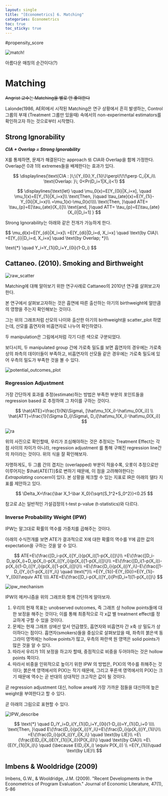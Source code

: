 ```yaml
---
layout: single
title: "[Econometrics] 6. Matching"
categories: Econometrics
toc: true
toc_sticky: true
---
```


#propensity_score 



![match!](../../assets/images/2022-05-02-econometrics_6/match!.png)

아름다운 매칭의 순간이다(?)




# Matching

~~Angrist 교수는 Matching을 별로 안 좋아한다~~

Lalonde(1986, AER)에서 시작된 Matching은 연구 상황에서 흔히 발생하는, Control 그룹의 부재 (Treatment 그룹만 있을때) 속에서의 non-experimental estimators를 확인하고자 하는 것으로부터 시작했다.



## Strong Ignorability

***CIA + Overlap = Strong Ignorability***

X를 통제하면, 문제가 해결된다는 approach ~~또~~ CIA와 Overlap을 함께 가정한다. Overlap은 0과 1의 extremes들을 배제한다는 효과가 있다.



$$
\displaylines{\text{CIA : }\;\{Y_{0i},Y_{1i}\}\perp\!\!\!\perp C_i|X_i\\
\text{Overlap: }\; 0<Pr(D_i=1|X_i)<1}
$$


$$
\displaylines{\text{let} \quad \mu_0(x)=E[Y_{0i}|X_i=x], \quad \mu_1(x)=E[Y_{1i}|X_i=x]\\
\text{Then, }\quad \tau_{ate}(x)=E(Y_{1i}-Y_{0i}|X_i=x)\\
=\mu_1(x)-\mu_0(x)\\\\
\text{Then, }\quad ATE= \tau_{p}=E[\tau_{ate}(X_i)]\\
\text{and, }\quad ATT= \tau_{p}=E[\tau_{ate}(X_i)|D_i=1]
}
$$





Strong Ignorability는 아래와 같은 전개가 가능하게 한다.



$$
\mu_d(x)=E[Y_{di}|X_i=x]\\
=E[Y_{di}|D_i=d, X_i=x] \quad \text{by CIA}\\
=E[Y_{i}|D_i=d, X_i=x] \quad \text{by Overlap; *}\\\\


\text{*} \quad Y_i=Y_{1i}D_i+Y_{0i}(1-D_i)
$$



## Cattaneo. (2010). Smoking and Birthweight

![raw_scatter](../../assets/images/2022-05-02-econometrics_6/raw_scatter.png)



Matching에 대해 알아보기 위한 연구사례로 Cattaneo의 2010년 연구를 살펴보고자 한다. 

본 연구에서 살펴보고자하는 것은 흡연에 따른 출산하는 아기의 birthweight에 얼만큼의 영향을 주는지 확인해보는 것이다.

그는 위의 그래프처럼 산모의 나이와 출산한 아기의 birthweight을 scatter_plot 하였는데, 산모를 흡연자와 비흡연자로 나누어 확인하였다. 

두 manipulation은 그림에서처럼 각기 다른 색으로 구분되었다.

보다시피, 두 manipulated group 간에 가로축 밀도를 보면 흡연자의 경우에는 가로축 상의 좌측의 데이터들이 부족하고, 비흡연자의 산모들 같은 경우에는 가로축 밀도에 있어 우측의 밀도가 부족한 것을 볼 수 있다.



![potential_outcomes_plot](../../assets/images/2022-05-02-econometrics_6/potential_outcomes_plot.png)





### Regression Adjustment

가장 간단하게 효과를 추정(estimate)하는 방법은 부족한 부분의 포인트들을 regression based 로 추정하여 그 차이를 구하는 것이다.


$$
\hat{ATE}=\frac{1}{N}\Sigma\, [\hat\mu_1(X_i)-\hat\mu_0(X_i)]
\\
\hat{ATT}=\frac{1}{\Sigma D_i}\Sigma\, D_i[\hat\mu_1(X_i)-\hat\mu_0(X_i)]
$$


![ra](../../assets/images/2022-05-02-econometrics_6/regression_adjustment.png)



위의 사진으로 확인할때, 우리가 조심해야하는 것은 추정되는 Treatment Effect는 각 점 사이의 차이가 아니라, regression adjustment 를 통해 구해진 regression line간의 차이라는 것이다. 위의 식을 잘 확인해보자.

자명하게도, 두 그룹 간의 겹치는 (overlapped) 부분이 적을수록, 오롯이 추정으로만 이루어지는 $\hat{ATE(T)}$로 변하기 때문에, 이 점을 고려해야한다는 *Extrapolating* concern이 있다. 본 상황을 체크할 수 있는 지표로 IR은 아래의 델타 지표를 제안하고 있다.


$$
\Delta_X=\frac{\bar X_1-\bar X_0}{\sqrt{S_1^2+S_0^2}}<0.25
$$


참고로 $\Delta$는 일반적인 가설검정의 t-test p-value (t-statistics)와 다르다.





### Inverse Probability Weight (IPW)

IPW는 말그대로 확률의 역수를 가중치를 곱해주는 것이다.

아래의 수식전개를 보면 ATE가 결과적으로 X에 대한 확률의 역수를 Y에 곱한 값의 expectation을 구하는 것을 알 수 있다.


$$
ATE=E\{\frac{[D_i-p(X_i)]Y_i}{p(X_i)[1-p(X_i)]}\}\\
=E\{\frac{[D_i-D_ip(X_i)+D_ip(X_i)-p(X_i)]Y_i}{p(X_i)[1-p(X_i)]}\}\\
=E\{\frac{[D_i(1-p(X_i))-p(X_i)(1-D_i)]Y_i}{p(X_i)[1-p(X_i)]}\}\\
=E\{\frac{D_i}{p(X_i)}Y_i\}-E\{\frac{[1-D_i]Y_i}{1-p(X_i)}Y_i\} \quad \text{*}\\
=E(Y_{1i})-E(Y_{0i})=E(Y_{1i}-Y_{0i})\equiv ATE
\\\\
ATE=E\{\frac{[D_i-p(X_i)]Y_i}{Pr(D_i=1)[1-p(X_i)]}\}
$$


![ipw_mechanism](../../assets/images/2022-05-02-econometrics_6/ipw_mechanism.png)



IPW의 메커니즘을 위의 그래프와 함께 간단하게 알아보자.

1. 우리의 현재 목표는 unobserved outcomes, 즉 그래프 상 hollow points들에 대한 보정을 해주는 것이다; 이를 통해 최종적으로 각 x값 별 treatment effect를 정교하게 구할 수 있을 것이다.
2. 문제는 현재 그래프 상에선 앞서 언급했듯, 흡연자와 비흡연자 간 x축 상 밀도가 상이하다는 점이다. 흡연자(smokers)들을 중심으로 살펴보았을 때, 좌측의 붉은색 동그라미 영역에는 hollow points가 많고, 우측의 파란색 원 영역은 solid points가 많은 것을 알 수 있다.
3. 따라서 우리가 1의 보정을 하고자 할때, 중점적으로 비중을 두어야하는 것은 hollow points 쪽이다.
4. 따라서 비중을 인위적으로 높이기 위한 IPW 의 방법은, P(X)의 역수를 취해주는 것이다; 붉은색 영역에서의 P(X)는 작기 때문에, 그리고 푸른색 영역에서의 P(X)는 크기 때문에 역수는 곧 반대의 상대적인 크고작은 값이 될 것이다.



곧 regression adjustment 대신, hollow area에 가장 가까운 점들을 대신하여 높은 weight을 부여한다고 할 수 있다.

곧 아래의 그림으로 표현할 수 있다.

![IPW_describe](../../assets/images/2022-05-02-econometrics_6/IPW_describe.png)





$$
\text{*} \quad D_iY_i=D_i(Y_{1i}D_i+Y_{0i}(1-D_i))=Y_{1i}D_i+0
\\\\
\text{Then, }\quad  E\{\frac{D_i}{p(X_i)}Y_i\}=E\{\frac{D_i}{p(X_i)}Y_{1i}\}\\
=E\{\frac{D_i}{p(X_i)}Y_i|X_i\} \quad \text{by LIE}\\
=E\{\frac{E(D_i|X_i)E(Y_{1i}|X_i)}{P(X_i)}\} \quad \text{by CIA}\\
=E\{E(Y_{1i}|X_i)\} \quad (\because E(D_i|X_i) \equiv P(X_i)) \\
=E(Y_{1i})\quad \text{by LIE}\\
$$




















## Imbens & Wooldridge (2009)

Imbens, G.W., & Wooldridge, J.M. (2009). "Recent Developments in the Econometrics of Program Evaluation." Journal of Economic Literature, 47(1), 5-86












